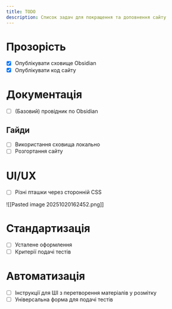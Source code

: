 ```yaml
---
title: TODO
description: Список задач для покращення та доповнення сайту
---
```

# Прозорість
- [x] Опублікувати сховище Obsidian
- [x] Опублікувати код сайту
# Документація
- [ ] (Базовий) провідник по Obsidian
## Гайди
- [ ] Використання сховища локально
- [ ] Розгортання сайту
# UI/UX
- [ ] Різні пташки через сторонній CSS

![[Pasted image 20251020162452.png]]
# Стандартизація
- [ ] Усталене оформлення
- [ ] Критерії подачі тестів
# Автоматизація
- [ ] Інструкції для ШІ з перетворення матеріалів у розмітку
- [ ] Універсальна форма для подачі тестів